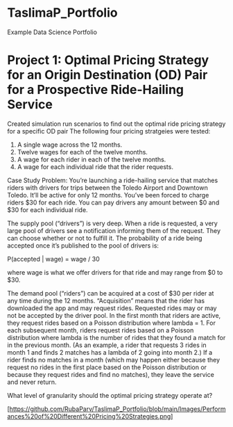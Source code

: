 # TaslimaP_Portfolio
Example Data Science Portfolio

# Project 1: Optimal Pricing Strategy for an Origin Destination (OD) Pair for a Prospective Ride-Hailing Service

Created simulation run scenarios to find out the optimal ride pricing strategy for a specific OD pair
The following four pricing stratgeies were tested:
1.	A single wage across the 12 months.
2.	Twelve wages for each of the twelve months.
3.	A wage for each rider in each of the twelve months.
4.	A wage for each individual ride that the rider requests.

Case Study Problem: You’re launching a ride-hailing service that matches riders with drivers for trips between the Toledo Airport and Downtown Toledo. It’ll be active for only 12 months. You’ve been forced to charge riders $30 for each ride. You can pay drivers any amount between $0 and $30 for each individual ride.

The supply pool (“drivers”) is very deep. When a ride is requested, a very large pool of drivers see a notification informing them of the request. They can choose whether or not to fulfill it. The probability of a ride being accepted once it’s published to the pool of drivers is:

P(accepted | wage) = wage / 30

where wage is what we offer drivers for that ride and may range from $0 to $30.

The demand pool (“riders”) can be acquired at a cost of $30 per rider at any time during the 12 months. “Acquisition” means that the rider has downloaded the app and may request rides. Requested rides may or may not be accepted by the driver pool. In the first month that riders are active, they request rides based on a Poisson distribution where lambda = 1. For each subsequent month, riders request rides based on a Poisson distribution where lambda is the number of rides that they found a match for in the previous month. (As an example, a rider that requests 3 rides in month 1 and finds 2 matches has a lambda of 2 going into month 2.) If a rider finds no matches in a month (which may happen either because they request no rides in the first place based on the Poisson distribution or because they request rides and find no matches), they leave the service and never return.

What level of granularity should the optimal pricing strategy operate at?

[https://github.com/RubaParv/TaslimaP_Portfolio/blob/main/Images/Performances%20of%20Different%20Pricing%20Strategies.png]
